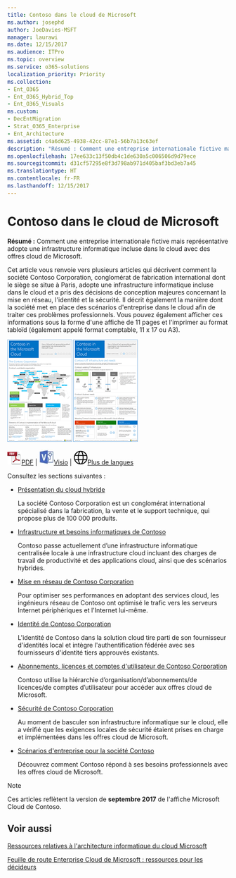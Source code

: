```yaml
---
title: Contoso dans le cloud de Microsoft
ms.author: josephd
author: JoeDavies-MSFT
manager: laurawi
ms.date: 12/15/2017
ms.audience: ITPro
ms.topic: overview
ms.service: o365-solutions
localization_priority: Priority
ms.collection:
- Ent_O365
- Ent_O365_Hybrid_Top
- Ent_O365_Visuals
ms.custom:
- DecEntMigration
- Strat_O365_Enterprise
- Ent_Architecture
ms.assetid: c4a6d625-4938-42cc-87e1-56b7a13c63ef
description: "Résumé : Comment une entreprise internationale fictive mais représentative adopte une infrastructure informatique incluse dans le cloud avec des offres cloud de Microsoft."
ms.openlocfilehash: 17ee633c13f50db4c1de630a5c006506d9d79ece
ms.sourcegitcommit: d31cf57295e8f3d798ab971d405baf3bd3eb7a45
ms.translationtype: HT
ms.contentlocale: fr-FR
ms.lasthandoff: 12/15/2017
---
```

# <a name="contoso-in-the-microsoft-cloud"></a>Contoso dans le cloud de Microsoft

 **Résumé :** Comment une entreprise internationale fictive mais représentative adopte une infrastructure informatique incluse dans le cloud avec des offres cloud de Microsoft.
  
Cet article vous renvoie vers plusieurs articles qui décrivent comment la société Contoso Corporation, conglomérat de fabrication international dont le siège se situe à Paris, adopte une infrastructure informatique incluse dans le cloud et a pris des décisions de conception majeures concernant la mise en réseau, l'identité et la sécurité. Il décrit également la manière dont la société met en place des scénarios d'entreprise dans le cloud afin de traiter ces problèmes professionnels. Vous pouvez également afficher ces informations sous la forme d'une affiche de 11 pages et l'imprimer au format tabloïd (également appelé format comptable, 11 x 17 ou A3).
  
[![Image miniature de l’affiche de Contoso dans Microsoft Cloud.](images/Contoso_Poster/Thumbnail.png)](https://www.microsoft.com/download/details.aspx?id=54427)
  
![Fichier PDF](images/Common_Images/PDFIcon.png)[PDF](https://go.microsoft.com/fwlink/p/?linkid=842085)  | ![Fichier Visio](images/Common_Images/VisioIcon.png)[Visio](https://go.microsoft.com/fwlink/p/?linkid=842086)  | ![Affichage d'une page contenant des versions dans d'autres langues](images/Common_Images/GlobeIcon.png)[Plus de langues](https://www.microsoft.com/download/details.aspx?id=54427)
  
Consultez les sections suivantes :
  
- [Présentation du cloud hybride](hybrid-cloud-overview.md)
    
    La société Contoso Corporation est un conglomérat international spécialisé dans la fabrication, la vente et le support technique, qui propose plus de 100 000 produits.
    
- [Infrastructure et besoins informatiques de Contoso](contoso-it-infrastructure-and-needs.md)
    
    Contoso passe actuellement d’une infrastructure informatique centralisée locale à une infrastructure cloud incluant des charges de travail de productivité et des applications cloud, ainsi que des scénarios hybrides.
    
- [Mise en réseau de Contoso Corporation](networking-for-the-contoso-corporation.md)
    
    Pour optimiser ses performances en adoptant des services cloud, les ingénieurs réseau de Contoso ont optimisé le trafic vers les serveurs Internet périphériques et l'Internet lui-même.
    
- [Identité de Contoso Corporation](identity-for-the-contoso-corporation.md)
    
    L'identité de Contoso dans la solution cloud tire parti de son fournisseur d'identités local et intègre l'authentification fédérée avec ses fournisseurs d'identité tiers approuvés existants.
    
- [Abonnements, licences et comptes d'utilisateur de Contoso Corporation](subscriptions-licenses-and-user-accounts-for-the-contoso-corporation.md)
    
    Contoso utilise la hiérarchie d’organisation/d’abonnements/de licences/de comptes d’utilisateur pour accéder aux offres cloud de Microsoft.
    
- [Sécurité de Contoso Corporation](security-for-the-contoso-corporation.md)
    
    Au moment de basculer son infrastructure informatique sur le cloud, elle a vérifié que les exigences locales de sécurité étaient prises en charge et implémentées dans les offres cloud de Microsoft.
    
- [Scénarios d'entreprise pour la société Contoso](enterprise-scenarios-for-the-contoso-corporation.md)
    
    Découvrez comment Contoso répond à ses besoins professionnels avec les offres cloud de Microsoft.
    
> [!NOTE]
> Ces articles reflètent la version de **septembre 2017** de l'affiche Microsoft Cloud de Contoso.
  
## <a name="see-also"></a>Voir aussi

[Ressources relatives à l'architecture informatique du cloud Microsoft](microsoft-cloud-it-architecture-resources.md)

[Feuille de route Enterprise Cloud de Microsoft : ressources pour les décideurs]((https://sway.com/FJ2xsyWtkJc2taRD))



